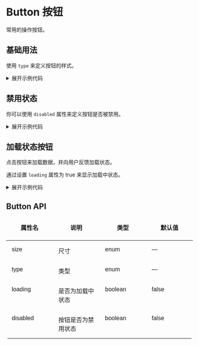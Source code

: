 <script setup>
import Basic from './component/Basic.vue'
import Disabled from './component/Disabled.vue'
import Loading from './component/Loading.vue'
</script>

# Button 按钮

常用的操作按钮。

## 基础用法

使用 `type` 来定义按钮的样式。

<div class="example">
 <Basic/>
</div>

<details>
<summary>展开示例代码</summary>

```vue
<template>
  <div style="display:flex">
    <a-button>default</a-button>
    <a-button @click="showLoading" :loading="loading" type="primary"
      >primary</a-button
    >
    <a-button type="success">success</a-button>
    <a-button type="warning">warning</a-button>
    <a-button type="danger">error</a-button>
    <a-button type="info">info</a-button>
  </div>
</template>

<script setup lang="ts">
import { ref } from "vue";

const loading = ref(false);
const showLoading = () => {
  loading.value = true;
  setTimeout(() => {
    loading.value = false;
  }, 2000);
};
</script>
```

</details>

## 禁用状态

你可以使用 `disabled` 属性来定义按钮是否被禁用。

<div class="example">
 <Disabled/>
</div>

<details>
<summary>展开示例代码</summary>

```vue
<template>
  <a-button disabled>default</a-button>
  <a-button disabled type="primary">primary</a-button>
  <a-button disabled type="success">success</a-button>
  <a-button disabled type="warning">warning</a-button>
  <a-button disabled type="danger">error</a-button>
  <a-button disabled type="info">info</a-button>
</template>
```

</details>

## 加载状态按钮

点击按钮来加载数据，并向用户反馈加载状态。

通过设置 `loading` 属性为 true 来显示加载中状态。

<div class="example">
 <Loading/>
</div>

<details>
<summary>展开示例代码</summary>

```vue
<template>
 <div style="dispaly:flex;line-height: 50px;">
  <a-button loading type="primary">primary</a-button>
  <a-button loading type="warning">warning</a-button>
  <a-button loading type="danger">error</a-button>
  <a-button loading type="info">info</a-button>
 </div>
</template>
```

</details>

## Button API
| 属性名   | 说明               | 类型    | 默认值 |
| -------- | ------------------ | ------- | ------ |
| size     | 尺寸               | enum    | —      |
| type     | 类型               | enum    | —      |
| loading  | 是否为加载中状态   | boolean | false  |
| disabled | 按钮是否为禁用状态 | boolean | false  |

<style>
table {
  width: 100%;
  border-collapse: collapse;
  border:1px solid var(--a-border-weak-color);
  border-top:none;
  border-radius:5px;
  font-family: Arial, sans-serif;
  thead,tbody{
    display: flex;
    flex-direction: column;
    tr{
      width: 100%;
      display: flex;
      th,td{
        border: none !important;
        flex: 1;
        padding: 15px !important;
      }
    }
    tr:nth-child(2n){
      background-color: transparent !important;
    }
  }
 
}
</style>
